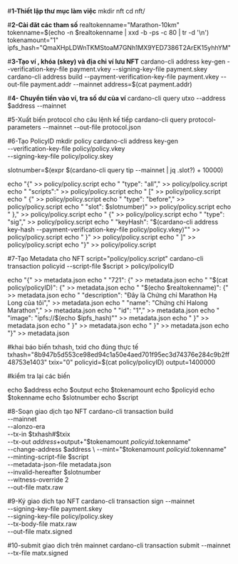 #**1-Thiết lập thư mục làm việc**
mkdir nft
cd nft/

#**2-Cài đăt các tham số**
realtokenname="Marathon-10km"
tokenname=$(echo -n $realtokenname | xxd -b -ps -c 80 | tr -d '\n')
tokenamount="1"
ipfs_hash="QmaXHpLDWnTKMStoaM7GNh1MX9YED7386T2ArEK15yhhYM"


#**3-Tạo  ví , khóa (skey) và địa chỉ ví lưu NFT**
cardano-cli address key-gen --verification-key-file payment.vkey --signing-key-file payment.skey
cardano-cli address build --payment-verification-key-file payment.vkey --out-file payment.addr --mainnet
address=$(cat payment.addr)

#**4- Chuyển tiền vào ví, tra số dư của ví**
cardano-cli query utxo --address $address --mainnet

#5-Xuất biến protocol cho câu lệnh kế tiếp 
cardano-cli query protocol-parameters --mainnet --out-file protocol.json

#6-Tạo PolicyID
mkdir policy
cardano-cli address key-gen \
    --verification-key-file policy/policy.vkey \
    --signing-key-file policy/policy.skey

slotnumber=$(expr $(cardano-cli query tip --mainnet | jq .slot?) + 10000)

echo "{" >> policy/policy.script
echo "  \"type\": \"all\"," >> policy/policy.script 
echo "  \"scripts\":" >> policy/policy.script 
echo "  [" >> policy/policy.script 
echo "   {" >> policy/policy.script 
echo "     \"type\": \"before\"," >> policy/policy.script 
echo "     \"slot\": $slotnumber)" >> policy/policy.script
echo "   }," >> policy/policy.script 
echo "   {" >> policy/policy.script
echo "     \"type\": \"sig\"," >> policy/policy.script 
echo "     \"keyHash\": \"$(cardano-cli address key-hash --payment-verification-key-file policy/policy.vkey)\"" >> policy/policy.script 
echo "   }" >> policy/policy.script
echo "  ]" >> policy/policy.script 
echo "}" >> policy/policy.script


#7-Tạo Metadata cho NFT
script="policy/policy.script"
cardano-cli transaction policyid --script-file $script > policy/policyID

echo "{" >> metadata.json
echo "  \"721\": {" >> metadata.json 
echo "    \"$(cat policy/policyID)\": {" >> metadata.json 
echo "      \"$(echo $realtokenname)\": {" >> metadata.json
echo "        \"description\": \"Đây là Chứng chỉ Marathon Hạ Long của tôi\"," >> metadata.json
echo "        \"name\": \"Chứng chỉ Halong Marathon\"," >> metadata.json
echo "        \"id\": \"1\"," >> metadata.json
echo "        \"image\": \"ipfs://$(echo $ipfs_hash)\"" >> metadata.json
echo "      }" >> metadata.json
echo "    }" >> metadata.json 
echo "  }" >> metadata.json 
echo "}" >> metadata.json



#khai báo biến txhash, txid cho đúng thực tế
txhash="8b947b5d553ce98ed94c1a50e4aed701f95ec3d74376e284c9b2ff48753e1403"
txix="0"
policyid=$(cat policy/policyID)
output=1400000


#kiểm tra lại các biến

echo $address
echo $output
echo $tokenamount
echo $policyid
echo $tokenname
echo $slotnumber
echo $script




 

#8-Soạn giao dịch tạo NFT
cardano-cli transaction build \
--mainnet \
--alonzo-era \
--tx-in $txhash#$txix \
--tx-out $address+$output+"$tokenamount $policyid.$tokenname" \
--change-address $address \
--mint="$tokenamount $policyid.$tokenname" \
--minting-script-file $script \
--metadata-json-file metadata.json  \
--invalid-hereafter $slotnumber \
--witness-override 2 \
--out-file matx.raw



#9-Ký giao dich tạo NFT
cardano-cli transaction sign  --mainnet \
--signing-key-file payment.skey  \
--signing-key-file policy/policy.skey  \
--tx-body-file matx.raw  \
--out-file matx.signed

#10-submit giao dich trên mainnet
cardano-cli transaction submit --mainnet --tx-file matx.signed
